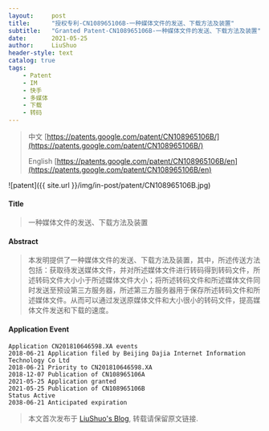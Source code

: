 ```yaml
---
layout:     post
title:      "授权专利-CN108965106B-一种媒体文件的发送、下载方法及装置"
subtitle:   "Granted Patent-CN108965106B-一种媒体文件的发送、下载方法及装置"
date:       2021-05-25
author:     LiuShuo
header-style: text
catalog: true
tags:
    - Patent
    - IM
    - 快手
    - 多媒体
    - 下载
    - 转码
---
```

> 中文 [https://patents.google.com/patent/CN108965106B/](https://patents.google.com/patent/CN108965106B/)
>
> English [https://patents.google.com/patent/CN108965106B/en](https://patents.google.com/patent/CN108965106B/en)

![patent]({{ site.url }}/img/in-post/patent/CN108965106B.jpg)
#### Title
> 一种媒体文件的发送、下载方法及装置









#### Abstract
> 本发明提供了一种媒体文件的发送、下载方法及装置，其中，所述传送方法包括：获取待发送媒体文件，并对所述媒体文件进行转码得到转码文件，所述转码文件大小小于所述媒体文件大小；将所述转码文件和所述媒体文件同时发送至预设第三方服务器，所述第三方服务器用于保存所述转码文件和所述媒体文件。从而可以通过发送原媒体文件和大小很小的转码文件，提高媒体文件发送和下载的速度。









#### Application Event
```
Application CN201810646598.XA events 
2018-06-21 Application filed by Beijing Dajia Internet Information Technology Co Ltd
2018-06-21 Priority to CN201810646598.XA
2018-12-07 Publication of CN108965106A
2021-05-25 Application granted
2021-05-25 Publication of CN108965106B
Status Active
2038-06-21 Anticipated expiration
```
> 本文首次发布于 [LiuShuo's Blog](https://liushuo.me), 
转载请保留原文链接.
